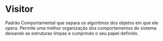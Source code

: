 # Visitor
Padrão Comportamental que separa os algoritmos dos objetos em que ele opera. Permite uma melhor organização dos comportamentos do sistema deixando as estruturas limpas e cumprindo o seu papel definido.

